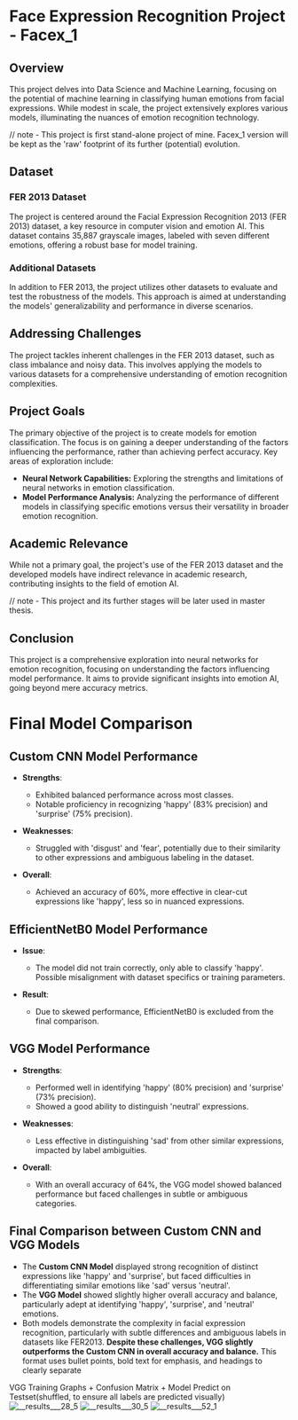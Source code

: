 # Face Expression Recognition Project - Facex_1

## Overview

This project delves into Data Science and Machine Learning, focusing on the potential of machine learning in classifying human emotions from facial expressions. While modest in scale, the project extensively explores various models, illuminating the nuances of emotion recognition technology.

// note - This project is first stand-alone project of mine. Facex_1 version will be kept as the 'raw' footprint of its further (potential) evolution.

## Dataset

### FER 2013 Dataset

The project is centered around the Facial Expression Recognition 2013 (FER 2013) dataset, a key resource in computer vision and emotion AI. This dataset contains 35,887 grayscale images, labeled with seven different emotions, offering a robust base for model training. 

### Additional Datasets

In addition to FER 2013, the project utilizes other datasets to evaluate and test the robustness of the models. This approach is aimed at understanding the models' generalizability and performance in diverse scenarios.

## Addressing Challenges

The project tackles inherent challenges in the FER 2013 dataset, such as class imbalance and noisy data. This involves applying the models to various datasets for a comprehensive understanding of emotion recognition complexities.

## Project Goals

The primary objective of the project is to create models for emotion classification. The focus is on gaining a deeper understanding of the factors influencing the performance, rather than achieving perfect accuracy. Key areas of exploration include:

- **Neural Network Capabilities:** Exploring the strengths and limitations of neural networks in emotion classification.
- **Model Performance Analysis:** Analyzing the performance of different models in classifying specific emotions versus their versatility in broader emotion recognition.

## Academic Relevance

While not a primary goal, the project's use of the FER 2013 dataset and the developed models have indirect relevance in academic research, contributing insights to the field of emotion AI.

// note - This project and its further stages will be later used in master thesis.

## Conclusion

This project is a comprehensive exploration into neural networks for emotion recognition, focusing on understanding the factors influencing model performance. It aims to provide significant insights into emotion AI, going beyond mere accuracy metrics.

# Final Model Comparison

## Custom CNN Model Performance

- **Strengths**:
  - Exhibited balanced performance across most classes.
  - Notable proficiency in recognizing 'happy' (83% precision) and 'surprise' (75% precision).

- **Weaknesses**:
  - Struggled with 'disgust' and 'fear', potentially due to their similarity to other expressions and ambiguous labeling in the dataset.

- **Overall**:
  - Achieved an accuracy of 60%, more effective in clear-cut expressions like 'happy', less so in nuanced expressions.

## EfficientNetB0 Model Performance

- **Issue**:
  - The model did not train correctly, only able to classify 'happy'. Possible misalignment with dataset specifics or training parameters.

- **Result**:
  - Due to skewed performance, EfficientNetB0 is excluded from the final comparison.

## VGG Model Performance

- **Strengths**:
  - Performed well in identifying 'happy' (80% precision) and 'surprise' (73% precision).
  - Showed a good ability to distinguish 'neutral' expressions.

- **Weaknesses**:
  - Less effective in distinguishing 'sad' from other similar expressions, impacted by label ambiguities.

- **Overall**:
  - With an overall accuracy of 64%, the VGG model showed balanced performance but faced challenges in subtle or ambiguous categories.

## Final Comparison between Custom CNN and VGG Models

- The **Custom CNN Model** displayed strong recognition of distinct expressions like 'happy' and 'surprise', but faced difficulties in differentiating similar emotions like 'sad' versus 'neutral'.
- The **VGG Model** showed slightly higher overall accuracy and balance, particularly adept at identifying 'happy', 'surprise', and 'neutral' emotions.
- Both models demonstrate the complexity in facial expression recognition, particularly with subtle differences and ambiguous labels in datasets like FER2013. **Despite these challenges, VGG slightly outperforms the Custom CNN in overall accuracy and balance.**
This format uses bullet points, bold text for emphasis, and headings to clearly separate 

VGG Training Graphs + Confusion Matrix + Model Predict on Testset(shuffled, to ensure all labels are predicted visually)
![__results___28_5](https://github.com/lukeanddata/facex_1/assets/101431694/fcc5b823-43ae-440d-b60e-723033b7c557)
![__results___30_5](https://github.com/lukeanddata/facex_1/assets/101431694/829023e9-9a41-4210-848a-23d6570a08f5)
![__results___52_1](https://github.com/lukeanddata/facex_1/assets/101431694/510b2c20-a719-4cef-bea7-1f8039df999b)




